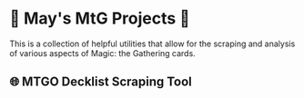# :flower_playing_cards: May's MtG Projects :flower_playing_cards:
This is a collection of helpful utilities that allow for the scraping and analysis of various aspects of Magic: the Gathering cards.

## :globe_with_meridians: MTGO Decklist Scraping Tool

